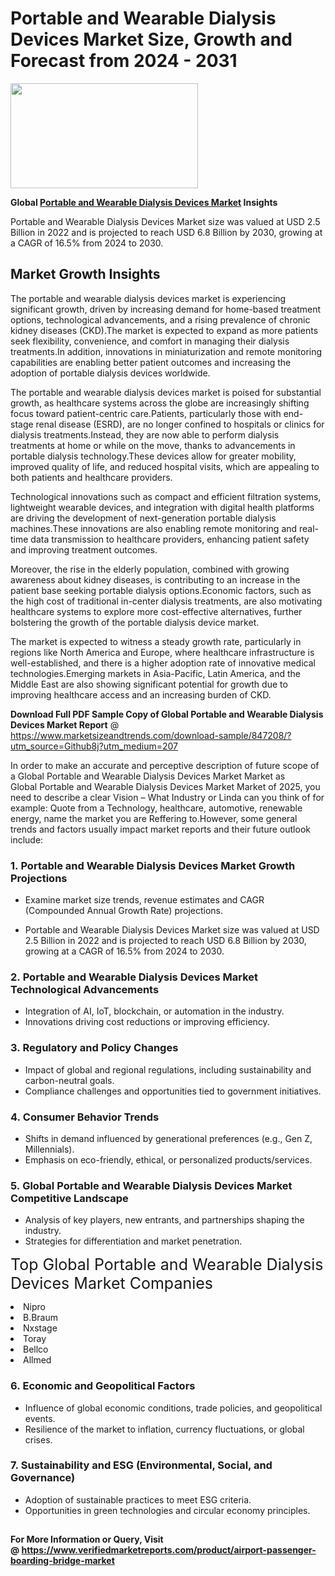 <H1>Portable and Wearable Dialysis Devices Market Size, Growth and Forecast from 2024 - 2031</H1><img class="aligncenter size-medium wp-image-584254" src="https://thirdeyenews.in/wp-content/uploads/2024/09/Global-Market-Research-300x168.jpeg" alt="" width="300" height="168" /><p><strong>Global&nbsp;<a href="https://www.marketsizeandtrends.com/download-sample/847208/?utm_source=Github8j?utm_medium=207">Portable and Wearable Dialysis Devices Market</a> Insights</strong></p><p>Portable and Wearable Dialysis Devices Market size was valued at USD 2.5 Billion in 2022 and is projected to reach USD 6.8 Billion by 2030, growing at a CAGR of 16.5% from 2024 to 2030.</p><p><h2>Market Growth Insights</h2> <p>The portable and wearable dialysis devices market is experiencing significant growth, driven by increasing demand for home-based treatment options, technological advancements, and a rising prevalence of chronic kidney diseases (CKD).The market is expected to expand as more patients seek flexibility, convenience, and comfort in managing their dialysis treatments.In addition, innovations in miniaturization and remote monitoring capabilities are enabling better patient outcomes and increasing the adoption of portable dialysis devices worldwide.</p> <p>The portable and wearable dialysis devices market is poised for substantial growth, as healthcare systems across the globe are increasingly shifting focus toward patient-centric care.Patients, particularly those with end-stage renal disease (ESRD), are no longer confined to hospitals or clinics for dialysis treatments.Instead, they are now able to perform dialysis treatments at home or while on the move, thanks to advancements in portable dialysis technology.These devices allow for greater mobility, improved quality of life, and reduced hospital visits, which are appealing to both patients and healthcare providers.</p> <p>Technological innovations such as compact and efficient filtration systems, lightweight wearable devices, and integration with digital health platforms are driving the development of next-generation portable dialysis machines.These innovations are also enabling remote monitoring and real-time data transmission to healthcare providers, enhancing patient safety and improving treatment outcomes.</p> <p>Moreover, the rise in the elderly population, combined with growing awareness about kidney diseases, is contributing to an increase in the patient base seeking portable dialysis options.Economic factors, such as the high cost of traditional in-center dialysis treatments, are also motivating healthcare systems to explore more cost-effective alternatives, further bolstering the growth of the portable dialysis device market.</p> <p>The market is expected to witness a steady growth rate, particularly in regions like North America and Europe, where healthcare infrastructure is well-established, and there is a higher adoption rate of innovative medical technologies.Emerging markets in Asia-Pacific, Latin America, and the Middle East are also showing significant potential for growth due to improving healthcare access and an increasing burden of CKD.</p> <p><span class=""><strong>Download Full PDF Sample Copy of Global Portable and Wearable Dialysis Devices Market Report</strong> @ <a href="https://www.marketsizeandtrends.com/download-sample/847208/?utm_source=Github8j?utm_medium=207" target="_blank">https://www.marketsizeandtrends.com/download-sample/847208/?utm_source=Github8j?utm_medium=207</a></span></p><p>In order to make an accurate and perceptive description of future scope of a Global&nbsp;Portable and Wearable Dialysis Devices Market Market as Global&nbsp;Portable and Wearable Dialysis Devices Market Market of 2025, you need to describe a clear Vision &ndash; What Industry or Linda can you think of for example: Quote from a Technology, healthcare, automotive, renewable energy, name the market you are Reffering to.However, some general trends and factors usually impact market reports and their future outlook include:</p><h3>1.&nbsp;<strong>Portable and Wearable Dialysis Devices Market Growth Projections</strong></h3><ul><li>Examine market size trends, revenue estimates and CAGR (Compounded Annual Growth Rate) projections.</li><li><p>Portable and Wearable Dialysis Devices Market size was valued at USD 2.5 Billion in 2022 and is projected to reach USD 6.8 Billion by 2030, growing at a CAGR of 16.5% from 2024 to 2030.</p></li></ul><h3>2.&nbsp;<strong>Portable and Wearable Dialysis Devices Market Technological Advancements</strong></h3><ul><li>Integration of AI, IoT, blockchain, or automation in the industry.</li><li>Innovations driving cost reductions or improving efficiency.</li></ul><h3>3.&nbsp;<strong>Regulatory and Policy Changes</strong></h3><ul><li>Impact of global and regional regulations, including sustainability and carbon-neutral goals.</li><li>Compliance challenges and opportunities tied to government initiatives.</li></ul><h3>4.&nbsp;<strong>Consumer Behavior Trends</strong></h3><ul><li>Shifts in demand influenced by generational preferences (e.g., Gen Z, Millennials).</li><li>Emphasis on eco-friendly, ethical, or personalized products/services.</li></ul><h3>5.&nbsp;<strong>Global Portable and Wearable Dialysis Devices Market Competitive Landscape</strong></h3><ul><li>Analysis of key players, new entrants, and partnerships shaping the industry.</li><li>Strategies for differentiation and market penetration.</li></ul><p data-pm-slice="1 1 []"><span style="color: inherit; font-family: inherit; font-size: 25px;">Top Global Portable and Wearable Dialysis Devices Market Companies</span></p><div class="" data-test-id=""><p><li>Nipro</li><li> B.Braum</li><li> Nxstage</li><li> Toray</li><li> Bellco</li><li> Allmed</li></p></div><h3>6.&nbsp;<strong>Economic and Geopolitical Factors</strong></h3><ul><li>Influence of global economic conditions, trade policies, and geopolitical events.</li><li>Resilience of the market to inflation, currency fluctuations, or global crises.</li></ul><h3>7.&nbsp;<strong>Sustainability and ESG (Environmental, Social, and Governance)</strong></h3><ul><li>Adoption of sustainable practices to meet ESG criteria.</li><li>Opportunities in green technologies and circular economy principles.</li></ul><h2><strong style="font-size: 14px;">For More Information or Query, Visit @&nbsp;</strong><a style="background-color: #ffffff; font-size: 14px;" href="https://www.marketsizeandtrends.com/report/portable-and-wearable-dialysis-devices-market/" target="_blank">https://www.verifiedmarketreports.com/product/airport-passenger-boarding-bridge-market</a></h2>